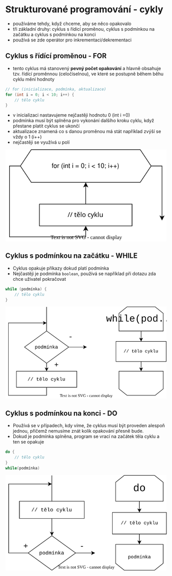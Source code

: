 # Strukturované programování - cykly

- používáme tehdy, když chceme, aby se něco opakovalo
- tři základní druhy: cyklus s řídicí proměnou, cyklus s podmínkou na začátku a cyklus s podmínkou na konci
- používá se zde operátor pro inkrementaci/dekrementaci

## Cyklus s řídící proměnou - FOR

- tento cyklus má stanovený **pevný počet opakování** a hlavně obsahuje tzv. řídící proměnnou (celočíselnou), ve které se postupně během běhu cyklu mění hodnoty

```csharp
// for (inicializace, podmínka, aktualizace)
for (int i = 0; i < 10; i++) {
	// tělo cyklu
}
```

- v inicializaci nastavujeme nejčastěji hodnotu 0 (int i =0)
- podmínka musí být splněna pro vykonání dalšího kroku cyklu, když přestane platit cyklus se ukončí
- aktualizace znamená co s danou proměnou má stát například zvýší se vždy o 1 (i++)
- nejčastěji se využívá u polí

<p align="center">
  <img src="img/03-01.svg" />
</p>

## Cyklus s podmínkou na začátku - WHILE

- Cyklus opakuje příkazy dokud platí podmínka
- Nejčastěji je podmínka `boolean`, používá se například při dotazu zda chce uživatel pokračovat

```csharp
while (podmínka) {
	// tělo cyklu
}
```

<p align="center">
  <img src="img/03-02.svg" />
</p>

## Cyklus s podmínkou na konci - DO

- Používá se v případech, kdy víme, že cyklus musí být proveden alespoň jednou, přičemž nemusíme znát kolik opakování přesně bude.
- Dokud je podmínka splněna, program se vrací na začátek těla cyklu a ten se opakuje

```csharp
do {
	// tělo cyklu
}
while(podmínka)
```

<p align="center">
  <img src="img/03-03.svg" />
</p>
